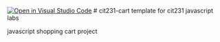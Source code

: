 [![Open in Visual Studio Code](https://classroom.github.com/assets/open-in-vscode-c66648af7eb3fe8bc4f294546bfd86ef473780cde1dea487d3c4ff354943c9ae.svg)](https://classroom.github.com/online_ide?assignment_repo_id=9275166&assignment_repo_type=AssignmentRepo)
﻿# cit231-cart
template for cit231 javascript labs

javascript shopping cart project